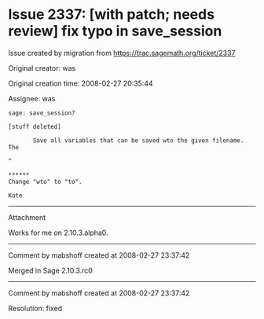 # Issue 2337: [with patch; needs review] fix typo in save_session

Issue created by migration from https://trac.sagemath.org/ticket/2337

Original creator: was

Original creation time: 2008-02-27 20:35:44

Assignee: was


```
sage: save_session?

[stuff deleted]

       Save all variables that can be saved wto the given filename.
The

^

******
Change "wto" to "to".

Kate
```



---

Attachment

Works for me on 2.10.3.alpha0.


---

Comment by mabshoff created at 2008-02-27 23:37:42

Merged in Sage 2.10.3.rc0


---

Comment by mabshoff created at 2008-02-27 23:37:42

Resolution: fixed
